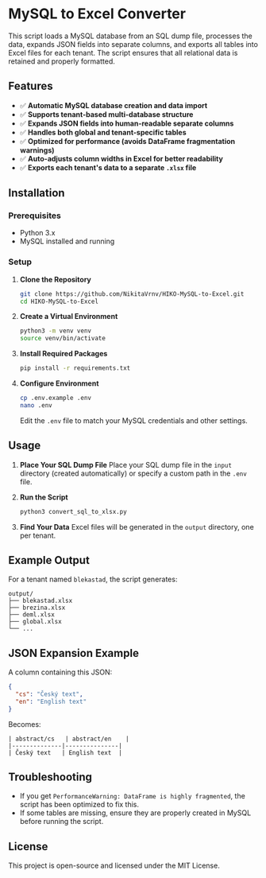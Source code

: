 # MySQL to Excel Converter

This script loads a MySQL database from an SQL dump file, processes the data, expands JSON fields into separate columns, and exports all tables into Excel files for each tenant. The script ensures that all relational data is retained and properly formatted.

## Features
- ✅ **Automatic MySQL database creation and data import**  
- ✅ **Supports tenant-based multi-database structure**  
- ✅ **Expands JSON fields into human-readable separate columns**  
- ✅ **Handles both global and tenant-specific tables**  
- ✅ **Optimized for performance (avoids DataFrame fragmentation warnings)**  
- ✅ **Auto-adjusts column widths in Excel for better readability**  
- ✅ **Exports each tenant's data to a separate `.xlsx` file**  

## Installation

### Prerequisites
- Python 3.x
- MySQL installed and running

### Setup
1. **Clone the Repository**
   ```sh
   git clone https://github.com/NikitaVrnv/HIKO-MySQL-to-Excel.git
   cd HIKO-MySQL-to-Excel
   ```

2. **Create a Virtual Environment**
   ```sh
   python3 -m venv venv
   source venv/bin/activate
   ```

3. **Install Required Packages**
   ```sh
   pip install -r requirements.txt
   ```

4. **Configure Environment**
   ```sh
   cp .env.example .env
   nano .env
   ```
   Edit the `.env` file to match your MySQL credentials and other settings.

## Usage

1. **Place Your SQL Dump File**
   Place your SQL dump file in the `input` directory (created automatically) or specify a custom path in the `.env` file.

2. **Run the Script**
   ```sh
   python3 convert_sql_to_xlsx.py
   ```

3. **Find Your Data**
   Excel files will be generated in the `output` directory, one per tenant.

## Example Output
For a tenant named `blekastad`, the script generates:
```
output/
├── blekastad.xlsx
├── brezina.xlsx
├── deml.xlsx
├── global.xlsx
└── ...
```

## JSON Expansion Example
A column containing this JSON:
```json
{
  "cs": "Český text",
  "en": "English text"
}
```
Becomes:
```
| abstract/cs   | abstract/en    |
|--------------|---------------|
| Český text   | English text  |
```

## Troubleshooting
- If you get `PerformanceWarning: DataFrame is highly fragmented`, the script has been optimized to fix this.
- If some tables are missing, ensure they are properly created in MySQL before running the script.

## License
This project is open-source and licensed under the MIT License.
